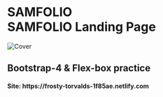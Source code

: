 <h1><strong>SAMFOLIO</strong> <br>SAMFOLIO Landing Page</h1>

<p>
	<img src="https://hungry-montalcini-742e28.netlify.com/" alt="Cover">
</p>

<h2>Bootstrap-4 & Flex-box practice</h2>


<h4>Site: https://frosty-torvalds-1f85ae.netlify.com</h4>

